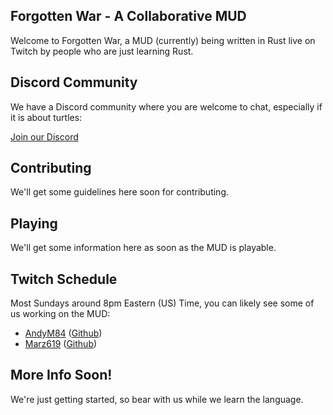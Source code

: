 ## Forgotten War - A Collaborative MUD
Welcome to Forgotten War, a MUD (currently) being written in Rust live on Twitch by people who are just learning Rust.

## Discord Community
We have a Discord community where you are welcome to chat, especially if it is about turtles: 

[Join our Discord](https://discord.gg/HxyE54TyQ5)

## Contributing
We'll get some guidelines here soon for contributing.

## Playing
We'll get some information here as soon as the MUD is playable.

## Twitch Schedule
Most Sundays around 8pm Eastern (US) Time, you can likely see some of us working on the MUD:

* [AndyM84](https://twitch.tv/xtschon) ([Github](https://github.com/AndyM84))
* [Marz619](https://twitch.tv/marz619) ([Github](https://github.com/marz619))

## More Info Soon!
We're just getting started, so bear with us while we learn the language.